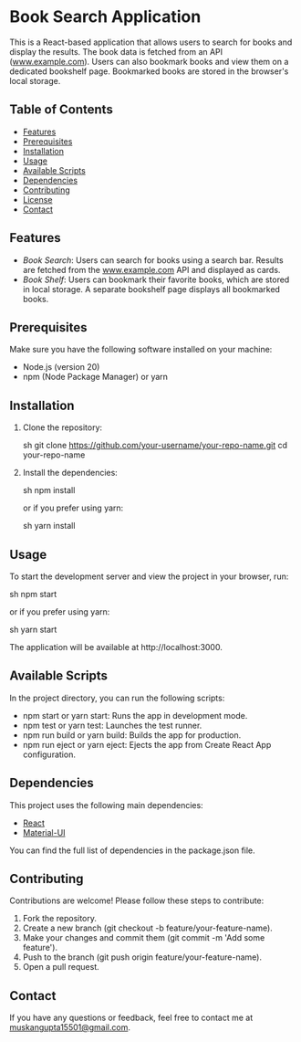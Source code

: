 # Book Search Application

This is a React-based application that allows users to search for books and display the results. The book data is fetched from an API (www.example.com). Users can also bookmark books and view them on a dedicated bookshelf page. Bookmarked books are stored in the browser's local storage.

## Table of Contents

- [Features](#features)
- [Prerequisites](#prerequisites)
- [Installation](#installation)
- [Usage](#usage)
- [Available Scripts](#available-scripts)
- [Dependencies](#dependencies)
- [Contributing](#contributing)
- [License](#license)
- [Contact](#contact)

## Features

- *Book Search*: Users can search for books using a search bar. Results are fetched from the www.example.com API and displayed as cards.
- *Book Shelf*: Users can bookmark their favorite books, which are stored in local storage. A separate bookshelf page displays all bookmarked books.

## Prerequisites

Make sure you have the following software installed on your machine:

- Node.js (version 20)
- npm (Node Package Manager) or yarn

## Installation

1. Clone the repository:

   sh
   git clone https://github.com/your-username/your-repo-name.git
   cd your-repo-name
   

2. Install the dependencies:

   sh
   npm install
   

   or if you prefer using yarn:

   sh
   yarn install
   

## Usage

To start the development server and view the project in your browser, run:

sh
npm start


or if you prefer using yarn:

sh
yarn start


The application will be available at http://localhost:3000.

## Available Scripts

In the project directory, you can run the following scripts:

- npm start or yarn start: Runs the app in development mode.
- npm test or yarn test: Launches the test runner.
- npm run build or yarn build: Builds the app for production.
- npm run eject or yarn eject: Ejects the app from Create React App configuration.

## Dependencies

This project uses the following main dependencies:

- [React](https://reactjs.org/)
- [Material-UI](https://material-ui.com/)

You can find the full list of dependencies in the package.json file.

## Contributing

Contributions are welcome! Please follow these steps to contribute:

1. Fork the repository.
2. Create a new branch (git checkout -b feature/your-feature-name).
3. Make your changes and commit them (git commit -m 'Add some feature').
4. Push to the branch (git push origin feature/your-feature-name).
5. Open a pull request.


## Contact

If you have any questions or feedback, feel free to contact me at muskangupta15501@gmail.com.
